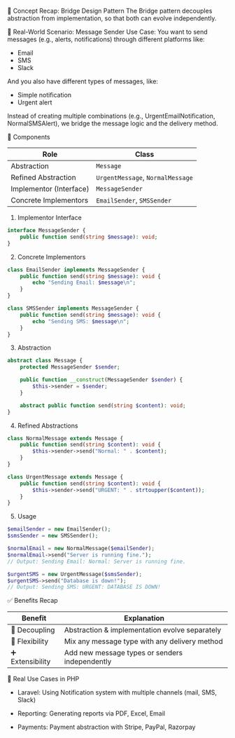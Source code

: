 🧠 Concept Recap: Bridge Design Pattern
The Bridge pattern decouples abstraction from implementation, so that both can evolve independently.


📘 Real-World Scenario: Message Sender
Use Case:
You want to send messages (e.g., alerts, notifications) through different platforms like:

- Email
- SMS
- Slack

And you also have different types of messages, like:

- Simple notification
- Urgent alert

Instead of creating multiple combinations (e.g., UrgentEmailNotification, NormalSMSAlert), we bridge the message logic and the delivery method.

🧱 Components

| Role                    | Class                            |
| ----------------------- | -------------------------------- |
| Abstraction             | `Message`                        |
| Refined Abstraction     | `UrgentMessage`, `NormalMessage` |
| Implementor (Interface) | `MessageSender`                  |
| Concrete Implementors   | `EmailSender`, `SMSSender`       |


1. Implementor Interface

```php
interface MessageSender {
    public function send(string $message): void;
}


```
2. Concrete Implementors

```php
class EmailSender implements MessageSender {
    public function send(string $message): void {
        echo "Sending Email: $message\n";
    }
}

class SMSSender implements MessageSender {
    public function send(string $message): void {
        echo "Sending SMS: $message\n";
    }
}

```

3. Abstraction
```php
abstract class Message {
    protected MessageSender $sender;

    public function __construct(MessageSender $sender) {
        $this->sender = $sender;
    }

    abstract public function send(string $content): void;
}

```
4. Refined Abstractions

```php
class NormalMessage extends Message {
    public function send(string $content): void {
        $this->sender->send("Normal: " . $content);
    }
}

class UrgentMessage extends Message {
    public function send(string $content): void {
        $this->sender->send("URGENT: " . strtoupper($content));
    }
}


```
5. Usage

```php
$emailSender = new EmailSender();
$smsSender = new SMSSender();

$normalEmail = new NormalMessage($emailSender);
$normalEmail->send("Server is running fine."); 
// Output: Sending Email: Normal: Server is running fine.

$urgentSMS = new UrgentMessage($smsSender);
$urgentSMS->send("Database is down!"); 
// Output: Sending SMS: URGENT: DATABASE IS DOWN!

```

✅ Benefits Recap

| Benefit         | Explanation                                    |
| --------------- | ---------------------------------------------- |
| 🧠 Decoupling   | Abstraction & implementation evolve separately |
| 🔄 Flexibility  | Mix any message type with any delivery method  |
| ➕ Extensibility | Add new message types or senders independently |


🧩 Real Use Cases in PHP

- Laravel: Using Notification system with multiple channels (mail, SMS, Slack)

- Reporting: Generating reports via PDF, Excel, Email

- Payments: Payment abstraction with Stripe, PayPal, Razorpay